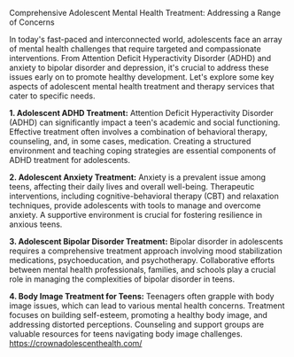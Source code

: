 Comprehensive Adolescent Mental Health Treatment: Addressing a Range of Concerns

In today's fast-paced and interconnected world, adolescents face an array of mental health challenges that require targeted and compassionate interventions. From Attention Deficit Hyperactivity Disorder (ADHD) and anxiety to bipolar disorder and depression, it's crucial to address these issues early on to promote healthy development. Let's explore some key aspects of adolescent mental health treatment and therapy services that cater to specific needs.

**1. Adolescent ADHD Treatment:**
Attention Deficit Hyperactivity Disorder (ADHD) can significantly impact a teen's academic and social functioning. Effective treatment often involves a combination of behavioral therapy, counseling, and, in some cases, medication. Creating a structured environment and teaching coping strategies are essential components of ADHD treatment for adolescents.

**2. Adolescent Anxiety Treatment:**
Anxiety is a prevalent issue among teens, affecting their daily lives and overall well-being. Therapeutic interventions, including cognitive-behavioral therapy (CBT) and relaxation techniques, provide adolescents with tools to manage and overcome anxiety. A supportive environment is crucial for fostering resilience in anxious teens.

**3. Adolescent Bipolar Disorder Treatment:**
Bipolar disorder in adolescents requires a comprehensive treatment approach involving mood stabilization medications, psychoeducation, and psychotherapy. Collaborative efforts between mental health professionals, families, and schools play a crucial role in managing the complexities of bipolar disorder in teens.

**4. Body Image Treatment for Teens:**
Teenagers often grapple with body image issues, which can lead to various mental health concerns. Treatment focuses on building self-esteem, promoting a healthy body image, and addressing distorted perceptions. Counseling and support groups are valuable resources for teens navigating body image challenges.
https://crownadolescenthealth.com/
